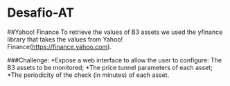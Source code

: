 # Desafio-AT

##Yahoo! Finance
To retrieve the values of B3 assets we used the yfinance library that takes the values from Yahoo! Finance(https://finance.yahoo.com).

###Challenge:
*Expose a web interface to allow the user to configure: The B3 assets to be monitored;
*The price tunnel parameters of each asset;
*The periodicity of the check (in minutes) of each asset.